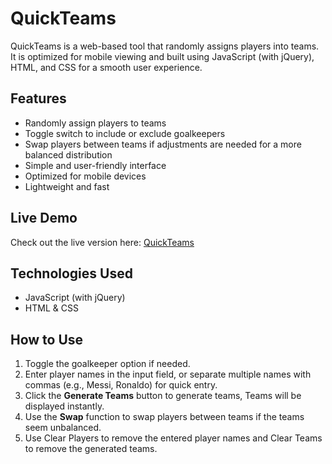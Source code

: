 # QuickTeams

QuickTeams is a web-based tool that randomly assigns players into teams. It is optimized for mobile viewing and built using JavaScript (with jQuery), HTML, and CSS for a smooth user experience.

## Features
- Randomly assign players to teams
- Toggle switch to include or exclude goalkeepers
- Swap players between teams if adjustments are needed for a more balanced distribution
- Simple and user-friendly interface
- Optimized for mobile devices
- Lightweight and fast

## Live Demo
Check out the live version here: [QuickTeams](https://cs.torontomu.ca/~anazrul/QuickTeams/)

## Technologies Used
- JavaScript (with jQuery)
- HTML & CSS

## How to Use
1. Toggle the goalkeeper option if needed.
2. Enter player names in the input field, or separate multiple names with commas (e.g., Messi, Ronaldo) for quick entry.
3. Click the **Generate Teams** button to generate teams, Teams will be displayed instantly.
4. Use the **Swap** function to swap players between teams if the teams seem unbalanced.
5. Use Clear Players to remove the entered player names and Clear Teams to remove the generated teams.
